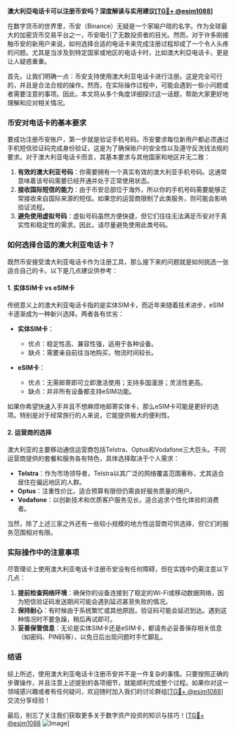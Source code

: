 **澳大利亞电话卡可以注册币安吗？深度解读与实用建议[[TG💪+ @esim1088](https://t.me/s/esim1088)]**

在数字货币的世界里，币安（Binance）无疑是一个家喻户晓的名字。作为全球最大的加密货币交易平台之一，币安吸引了无数投资者的目光。然而，对于许多刚接触币安的新用户来说，如何选择合适的电话卡来完成注册过程却成了一个令人头疼的问题。尤其是当涉及到特定国家或地区的电话卡时，比如澳大利亞电话卡，更是让人疑惑重重。

首先，让我们明确一点：币安支持使用澳大利亚电话卡进行注册。这是完全可行的，并且是合法合规的操作。然而，在实际操作过程中，可能会遇到一些小问题或者需要注意的事项。因此，本文将从多个角度详细探讨这一话题，帮助大家更好地理解和应对相关情况。

### 币安对电话卡的基本要求

要成功注册币安账户，第一步就是验证手机号码。币安要求每位新用户都必须通过手机短信验证码完成身份验证，这是为了确保账户的安全性以及遵守反洗钱法规的要求。对于澳大利亚电话卡而言，其基本要求与其他国家和地区并无二致：

1. **有效的澳大利亚号码**：你需要拥有一个真实有效的澳大利亚手机号码。这通常意味着该号码需要已经开通并处于正常使用状态。
2. **接收国际短信的能力**：由于币安总部位于海外，所以你的手机号码需要能够正常接收来自国际来源的短信。如果您的运营商限制了此类服务，则可能会影响验证流程。
3. **避免使用虚拟号码**：虚拟号码虽然方便快捷，但它们往往无法满足币安对于真实性和稳定性的需求。因此，请尽量避免使用此类号码。

### 如何选择合适的澳大利亚电话卡？

既然币安接受澳大利亚电话卡作为注册工具，那么接下来的问题就是如何挑选一张适合自己的卡。以下是几点建议供参考：

#### 1. 实体SIM卡 vs eSIM卡

传统意义上的澳大利亚电话卡指的是实体SIM卡，而近年来随着技术进步，eSIM卡逐渐成为一种新兴选择。两者各有优劣：

- **实体SIM卡**：
  - 优点：稳定性高、兼容性强，适用于各种设备。
  - 缺点：需要亲自前往当地购买，物流时间较长。
  
- **eSIM卡**：
  - 优点：无需邮寄即可立即激活使用；支持多国漫游；灵活性更高。
  - 缺点：并非所有设备都支持eSIM功能。

如果你希望快速入手并且不想麻烦地邮寄实体卡，那么eSIM卡可能是更好的选项。特别是对于经常旅行的人来说，它能提供极大的便利性。

#### 2. 运营商的选择

澳大利亚的主要移动通信运营商包括Telstra、Optus和Vodafone三大巨头。不同运营商提供的套餐和服务各有特色，具体选择取决于个人需求：

- **Telstra**：作为市场领导者，Telstra以其广泛的网络覆盖范围著称，尤其适合居住在偏远地区的人群。
- **Optus**：注重性价比，适合预算有限但仍需良好服务质量的用户。
- **Vodafone**：以创新技术和优质客户服务见长，适合追求个性化体验的消费者。

当然，除了上述三家之外还有一些较小规模的地方性运营商可供选择，但它们的服务范围相对有限。

### 实际操作中的注意事项

尽管理论上使用澳大利亚电话卡注册币安没有任何障碍，但在实践中仍需注意以下几点：

1. **提前检查网络环境**：确保你的设备连接到了稳定的Wi-Fi或移动数据网络，因为短信验证码发送期间可能会遇到延迟甚至失败的情况。
2. **保持耐心**：有时候由于系统繁忙或其他原因，验证码可能会延迟到达。遇到这种情况时不要急躁，稍后再试即可。
3. **妥善保管信息**：无论是实体SIM卡还是eSIM卡，都请务必妥善保存相关信息（如密码、PIN码等），以免日后出现问题时手忙脚乱。

### 结语

综上所述，使用澳大利亚电话卡注册币安并不是一件复杂的事情。只要按照正确的步骤操作，并且注意上述提到的各项细节，就能顺利完成整个过程。如果你对这一领域感兴趣或者有任何疑问，欢迎随时加入我们的讨论群组[[TG💪+ @esim1088](https://t.me/s/esim1088)]交流分享经验！

最后，别忘了关注我们获取更多关于数字资产投资的知识与技巧！[[TG💪+ @esim1088](https://t.me/s/esim1088) ![Image](https://i.postimg.cc/4NQfJmqS/Snipaste-2025-05-13-00-14-12.png)]